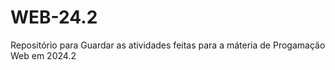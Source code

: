 # WEB-24.2
Repositório para Guardar as atividades feitas para a máteria de Progamação Web em 2024.2
